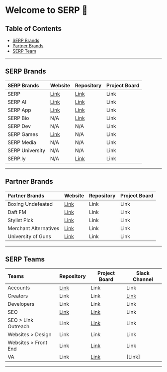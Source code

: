 # Welcome to SERP 🙌

## Table of Contents
- [SERP Brands](#serp-brands)
- [Partner Brands](#partner-brands)
- [SERP Team](#serp-team)

***

## SERP Brands

| SERP Brands          | Website       | Repository       | Project Board |
| :-------------- | ------------- | ---------------- | ------------- |
| SERP           | [Link](https://serp.co/) | [Link](https://github.com/serpcompany/serp.co) | Link |
| SERP AI        | [Link](https://serp.ai/) | [Link](https://github.com/serpcompany/serp.ai) | Link |
| SERP App       | [Link](https://serp.app/) | [Link](https://github.com/serpcompany/serp-app) | Link |
| SERP Bio       | N/A | [Link](https://github.com/serpcompany/serp.bio) | Link |
| SERP Dev       | N/A | N/A | Link |
| SERP Games     | [Link](https://serp.games/) | N/A | Link |
| SERP Media     | N/A | N/A | Link |
| SERP University| N/A | N/A | Link |
| SERP.ly        | N/A | [Link](https://github.com/serpcompany/serp.ly) | Link |

***

## Partner Brands

| Partner Brands          | Website                                | Repository | Project Board |
| :----------------------- | -------------------------------------- | -----------| ------------- |
| Boxing Undefeated       | [Link](http://boxingundefeated.com/)   | Link       | Link          |
| Daft FM                 | [Link](https://daft.fm/)               | Link       | Link          |
| Stylist Pick            | [Link](https://stylistpick.com/)       | Link       | Link          |
| Merchant Alternatives   | [Link](https://merchantalternatives.com/) | Link | Link |
| University of Guns      | [Link](https://universityofguns.com/)  | Link       | Link          |


***
  
## SERP Teams

| Teams            | Repository       | Project Board       | Slack Channel       |
| :---------------- | ---------------- | ------------------- | ------------------- |
| Accounts         | [Link](https://github.com/serpcompany/team-accounts/tree/main) | Link | Link |
| Creators         | Link | Link | [Link](slack://channel?team=T123456&id=C123456) |
| Developers       | Link | Link | Link |
| SEO              | [Link](https://github.com/serpcompany/team-seo) | [Link](https://github.com/orgs/serpcompany/projects/102) | Link |
| SEO > Link Outreach | Link | [Link](https://github.com/orgs/serpcompany/projects/100/views/1) | Link |
| Websites > Design         | Link | Link | Link |
| Websites > Front End         | Link | [Link](https://github.com/orgs/serpcompany/projects/120/views/1) | Link |
| VA               | Link | [Link](https://github.com/orgs/serpcompany/projects/85) | [Link] |


***

